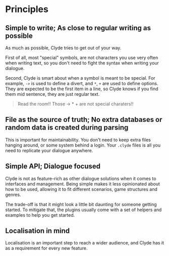 <!--
nav_max: 1
-->
# Principles

## Simple to write; As close to regular writing as possible

As much as possible, Clyde tries to get out of your way.

First of all, most "special" symbols, are not characters you use very often when writing text, so you don't need to fight the syntax when writing your dialogue.

Second, Clyde is smart about when a symbol is meant to be special. For example, `->` is used to define a divert, and `*`, `+` are used to define options. They are expected to be the first item in a line, so Clyde knows if you find them mid sentence, they are just regular text. 

> Read the room!! Those -> * + are not special charaters!!

## File as the source of truth; No extra databases or random data is created during parsing

This is important for maintainability. You don't need to keep extra files hanging around, or some system behind a login. Your `.clyde` files is all you need to replicate your dialogue anywhere.

## Simple API; Dialogue focused

Clyde is not as feature-rich as other dialogue solutions when it comes to interfaces and management. Being simple makes it less opinionated about how to be used, allowing it to fit different scenarios, game structures and genres.

The trade-off is that it might look a little bit daunting for someone getting started. To mitigate that, the plugins usually come with a set of helpers and examples to help you get started.

## Localisation in mind

Localisation is an important step to reach a wider audience, and Clyde has it as a requirement for every new feature.

